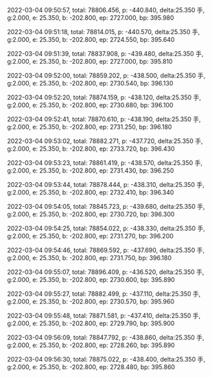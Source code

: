 2022-03-04 09:50:57, total: 78806.456, p: -440.840, delta:25.350 手, g:2.000, e: 25.350, b: -202.800, ep: 2727.000, bp: 395.980

2022-03-04 09:51:18, total: 78814.015, p: -440.570, delta:25.350 手, g:2.000, e: 25.350, b: -202.800, ep: 2724.550, bp: 395.640

2022-03-04 09:51:39, total: 78837.908, p: -439.480, delta:25.350 手, g:2.000, e: 25.350, b: -202.800, ep: 2727.000, bp: 395.810

2022-03-04 09:52:00, total: 78859.202, p: -438.500, delta:25.350 手, g:2.000, e: 25.350, b: -202.800, ep: 2730.540, bp: 396.130

2022-03-04 09:52:20, total: 78874.159, p: -438.120, delta:25.350 手, g:2.000, e: 25.350, b: -202.800, ep: 2730.680, bp: 396.100

2022-03-04 09:52:41, total: 78870.610, p: -438.190, delta:25.350 手, g:2.000, e: 25.350, b: -202.800, ep: 2731.250, bp: 396.180

2022-03-04 09:53:02, total: 78882.271, p: -437.720, delta:25.350 手, g:2.000, e: 25.350, b: -202.800, ep: 2733.720, bp: 396.430

2022-03-04 09:53:23, total: 78861.419, p: -438.570, delta:25.350 手, g:2.000, e: 25.350, b: -202.800, ep: 2731.430, bp: 396.250

2022-03-04 09:53:44, total: 78878.444, p: -438.310, delta:25.350 手, g:2.000, e: 25.350, b: -202.800, ep: 2732.410, bp: 396.340

2022-03-04 09:54:05, total: 78845.723, p: -439.680, delta:25.350 手, g:2.000, e: 25.350, b: -202.800, ep: 2730.720, bp: 396.300

2022-03-04 09:54:25, total: 78854.022, p: -438.330, delta:25.350 手, g:2.000, e: 25.350, b: -202.800, ep: 2731.270, bp: 396.200

2022-03-04 09:54:46, total: 78869.592, p: -437.690, delta:25.350 手, g:2.000, e: 25.350, b: -202.800, ep: 2731.750, bp: 396.180

2022-03-04 09:55:07, total: 78896.409, p: -436.520, delta:25.350 手, g:2.000, e: 25.350, b: -202.800, ep: 2730.600, bp: 395.890

2022-03-04 09:55:27, total: 78882.499, p: -437.110, delta:25.350 手, g:2.000, e: 25.350, b: -202.800, ep: 2730.570, bp: 395.960

2022-03-04 09:55:48, total: 78871.581, p: -437.410, delta:25.350 手, g:2.000, e: 25.350, b: -202.800, ep: 2729.790, bp: 395.900

2022-03-04 09:56:09, total: 78847.792, p: -438.860, delta:25.350 手, g:2.000, e: 25.350, b: -202.800, ep: 2728.260, bp: 395.890

2022-03-04 09:56:30, total: 78875.022, p: -438.400, delta:25.350 手, g:2.000, e: 25.350, b: -202.800, ep: 2728.480, bp: 395.860